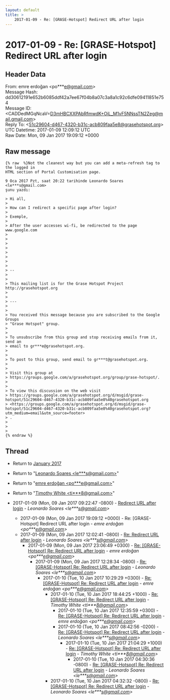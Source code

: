 ```yaml
---
layout: default
title: >
    2017-01-09 - Re: [GRASE-Hotspot] Redirect URL after login
---
```


# 2017-01-09 - Re: [GRASE-Hotspot] Redirect URL after login

## Header Data

From: emre erdoğan \<po***e@gmail.com\><br>
Message Hash: dd30612191e652b6085ddf42a7ee67f04b8a07c3a8a1c92c6dfe09411851e754<br>
Message ID: \<CADDedMGqNcaV=D3mHBCXXPAbRfmwdK+OiL_M1vF5NNssTN2Zeg@mail.gmail.com\><br>
Reply To: \<51c29604-d467-4320-b31c-acb809faa5e8@grasehotspot.org\><br>
UTC Datetime: 2017-01-09 12:09:12 UTC<br>
Raw Date: Mon, 09 Jan 2017 19:09:12 +0000<br>

## Raw message

```
{% raw  %}Not the cleanest way but you can add a meta-refresh tag to the logged in
HTML section of Portal Customisation page.

9 Oca 2017 Pzt, saat 20:22 tarihinde Leonardo Soares <le***s@gmail.com>
şunu yazdı:

> Hi all,
>
> How can I redirect a specific page after login?
>
> Exemple,
>
> After the user accesses wi-fi, be redirected to the page www.google.com
>
>
>
>
>
>
>
>
> --
>
>
> This mailing list is for the Grase Hotspot Project http://grasehotspot.org
>
>
> ---
>
>
> You received this message because you are subscribed to the Google Groups
> "Grase Hotspot" group.
>
>
> To unsubscribe from this group and stop receiving emails from it, send an
> email to gr***e@grasehotspot.org.
>
>
> To post to this group, send email to gr***t@grasehotspot.org.
>
>
> Visit this group at
> https://groups.google.com/a/grasehotspot.org/group/grase-hotspot/.
>
>
> To view this discussion on the web visit
> https://groups.google.com/a/grasehotspot.org/d/msgid/grase-hotspot/51c29604-d467-4320-b31c-acb809faa5e8%40grasehotspot.org
> <https://groups.google.com/a/grasehotspot.org/d/msgid/grase-hotspot/51c29604-d467-4320-b31c-acb809faa5e8%40grasehotspot.org?utm_medium=email&utm_source=footer>
> .
>
>
>
{% endraw %}
```

## Thread

+ Return to [January 2017](/archive/2017/01)

+ Return to "[Leonardo Soares <le***s<span>@</span>gmail.com>](/authors/le___s_at_gmail_com)"
+ Return to "[emre erdoğan <po***e<span>@</span>gmail.com>](/authors/po___e_at_gmail_com)"
+ Return to "[Timothy White <ti***8<span>@</span>gmail.com>](/authors/ti___8_at_gmail_com)"

+ 2017-01-09 (Mon, 09 Jan 2017 09:22:47 -0800) - [Redirect URL after login](/archive/2017/01/9d120336cdef45a9d32d18a67fb51467bee390984c7c1c8a03c6e87e3a6e6bee) - _Leonardo Soares \<le***s@gmail.com\>_
  + 2017-01-09 (Mon, 09 Jan 2017 19:09:12 +0000) - Re: [GRASE-Hotspot] Redirect URL after login - _emre erdoğan \<po***e@gmail.com\>_
  + 2017-01-09 (Mon, 09 Jan 2017 12:02:41 -0800) - [Re: Redirect URL after login](/archive/2017/01/69f1c1a0600edb4a0fd0084ecd55989f48ca727745dfa2f620548e5008babc61) - _Leonardo Soares \<le***s@gmail.com\>_
    + 2017-01-09 (Mon, 09 Jan 2017 23:06:49 +0300) - [Re: [GRASE-Hotspot] Re: Redirect URL after login](/archive/2017/01/7110f1eea8f0e80b260ab1edb229115c61c795d34b945c7a567af2374e18949d) - _emre erdoğan \<po***e@gmail.com\>_
      + 2017-01-09 (Mon, 09 Jan 2017 12:28:34 -0800) - [Re: [GRASE-Hotspot] Re: Redirect URL after login](/archive/2017/01/408d9f015ea347b88e91473dd5c6c31593a7af77f144f46ddf290e4f65df76eb) - _Leonardo Soares \<le***s@gmail.com\>_
        + 2017-01-10 (Tue, 10 Jan 2017 10:29:29 +0300) - [Re: [GRASE-Hotspot] Re: Redirect URL after login](/archive/2017/01/4edbb104697aea81c2cd6627019c749f08b599e4d51b8b4b8aaf998a08daf12e) - _emre erdoğan \<po***e@gmail.com\>_
          + 2017-01-10 (Tue, 10 Jan 2017 18:44:25 +1000) - [Re: [GRASE-Hotspot] Re: Redirect URL after login](/archive/2017/01/ab5cea6bd410c69ae6b4e4106ea170e06ee4dba132e450660c9d126328e8ac9e) - _Timothy White \<ti***8@gmail.com\>_
            + 2017-01-10 (Tue, 10 Jan 2017 12:35:59 +0300) - [Re: [GRASE-Hotspot] Re: Redirect URL after login](/archive/2017/01/5d20f5609b7099951e5366460abb225585cb4fab39ecdb5b18904e71a59d8f9a) - _emre erdoğan \<po***e@gmail.com\>_
            + 2017-01-10 (Tue, 10 Jan 2017 08:42:56 -0200) - [Re: [GRASE-Hotspot] Re: Redirect URL after login](/archive/2017/01/e359f4a26269ba0fb47fbdab92420fbc609c5bcc837ca05822bf1f272e4e919f) - _Leonardo Soares \<le***s@gmail.com\>_
              + 2017-01-10 (Tue, 10 Jan 2017 21:04:29 +1000) - [Re: [GRASE-Hotspot] Re: Redirect URL after login](/archive/2017/01/8e0fd037dbf382c7caacc2a8c5e45dc277c1dfc701ed032d40ff4e2c7ea4e541) - _Timothy White \<ti***8@gmail.com\>_
                + 2017-01-10 (Tue, 10 Jan 2017 04:30:36 -0800) - [Re: [GRASE-Hotspot] Re: Redirect URL after login](/archive/2017/01/b6114adaa225e0d9a4617ce33a837ac5b5088f12351d007704d8d63c8abb822a) - _Leonardo Soares \<le***s@gmail.com\>_
          + 2017-01-10 (Tue, 10 Jan 2017 04:32:32 -0800) - [Re: [GRASE-Hotspot] Re: Redirect URL after login](/archive/2017/01/c1a8a6ced8e0c5ca711f6c8073e8b5105e67223faa04e6dc8a9e4e61090b550c) - _Leonardo Soares \<le***s@gmail.com\>_

